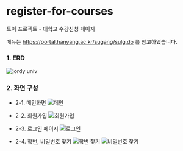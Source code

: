 # register-for-courses
토이 프로젝트 - 대학교 수강신청 페이지

메뉴는 https://portal.hanyang.ac.kr/sugang/sulg.do 를 참고하였습니다.


### 1. ERD
![jordy univ](https://user-images.githubusercontent.com/93105083/160249520-8575bf2c-f620-4373-bee7-2ac65a9d6457.png)

### 2. 화면 구성
* 2-1. 메인화면
![메인](https://user-images.githubusercontent.com/93105083/160249621-5a628e15-6186-4091-83e4-57cb8bb82907.png)
  
* 2-2. 회원가입
  ![회원가입](https://user-images.githubusercontent.com/93105083/160249761-b09f0dbd-146d-4cf3-b6c5-422daefa9f0e.png)
  
* 2-3. 로그인 페이지
  ![로그인](https://user-images.githubusercontent.com/93105083/160249763-bd4374ef-c495-456a-8cd5-a3b18746181e.png)
  
* 2-4. 학번, 비밀번호 찾기
  ![학번 찾기](https://user-images.githubusercontent.com/93105083/160249764-5fa55b71-3bb5-4bdf-908c-c6d62c1df5a0.png)
  ![비밀번호 찾기](https://user-images.githubusercontent.com/93105083/160249766-9819c23e-3676-4487-848a-f0cb894e5a39.png)

